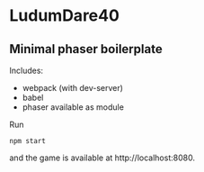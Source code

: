 # LudumDare40

## Minimal phaser boilerplate

Includes:
 - webpack (with dev-server)
 - babel
 - phaser available as module

Run
```
npm start
```

and the game is available at http://localhost:8080.
